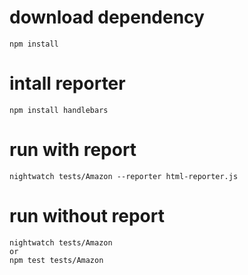 # download dependency
```
npm install
```

# intall reporter
```
npm install handlebars
```

# run with report
```
nightwatch tests/Amazon --reporter html-reporter.js
```

# run without report
```
nightwatch tests/Amazon
or
npm test tests/Amazon
```